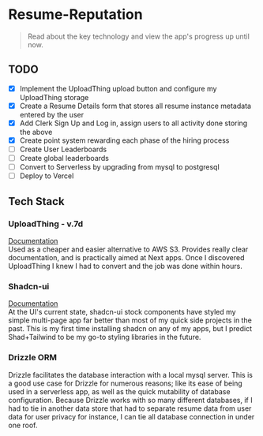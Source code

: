 # Resume-Reputation
> Read about the key technology and view the app's progress up until now.

## TODO
- [x] Implement the UploadThing upload button and configure my UploadThing storage
- [x] Create a Resume Details form that stores all resume instance metadata entered by the user
- [x] Add Clerk Sign Up and Log in, assign users to all activity done storing the above
- [x] Create point system rewarding each phase of the hiring process
- [ ] Create User Leaderboards
- [ ] Create global leaderboards
- [ ] Convert to Serverless by upgrading from mysql to postgresql
- [ ] Deploy to Vercel

## Tech Stack

### UploadThing - v.7d
[Documentation](https://docs.uploadthing.com)  
Used as a cheaper and easier alternative to AWS S3. Provides really clear documentation, and is practically aimed at Next apps. Once I discovered UploadThing I knew I had to convert and the job was done within hours.

### Shadcn-ui
[Documentation](https://ui.shadcn.com/docs)  
At the UI's current state, shadcn-ui stock components have styled my simple multi-page app far better than most of my quick side projects in the past. This is my first time installing shadcn on any of my apps, but I predict Shad+Tailwind to be my go-to styling libraries in the future.

### Drizzle ORM
Drizzle facilitates the database interaction with a local mysql server. This is a good use case for Drizzle for numerous reasons; like its ease of being used in a serverless app, as well as the quick mutability of database configuration. Because Drizzle works with so many different databases, if I had to tie in another data store that had to separate resume data from user data for user privacy for instance, I can tie all database connection in under one roof.
